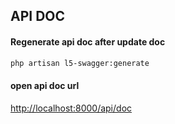 ## API DOC
#### Regenerate api doc after update doc
```bash
php artisan l5-swagger:generate
```
#### open api doc url
[http://localhost:8000/api/doc](http://localhost:8000/api/doc)